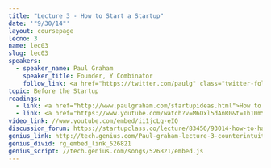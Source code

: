 ```yaml
---
title: "Lecture 3 - How to Start a Startup"
date: '"9/30/14"'
layout: coursepage
lecno: 3
name: lec03
slug: lec03
speakers:
  - speaker_name: Paul Graham
    speaker_title: Founder, Y Combinator
    follow_link: <a href="https://twitter.com/paulg" class="twitter-follow-button" data-show-count="false" data-show-screen-name="true">Follow @paulg</a>
topic: Before the Startup
readings:
  - link: <a href="http://www.paulgraham.com/startupideas.html">How to Get Startup Ideas</a> by Paul Graham
  - link: <a href="https://www.youtube.com/watch?v=M6Oxl5dAnR0&t=1h10m53s">[video] Excerpt from Steve Jobs’s 1995 interview with Computerworld’s Oral History Project</a> - watch from 1:10:53 onwards
video_link: //www.youtube.com/embed/ii1jcLg-eIQ
discussion_forum: https://startupclass.co/lecture/83456/93014-how-to-have-ideas-and-get-startedbrbpaul-grahamb-ifounder-y-combinatori-----
genius_link: http://tech.genius.com/Paul-graham-lecture-3-counterintuitive-parts-of-startups-and-how-to-have-ideas-annotated
genius_divid: rg_embed_link_526821
genius_script: //tech.genius.com/songs/526821/embed.js
---
```

